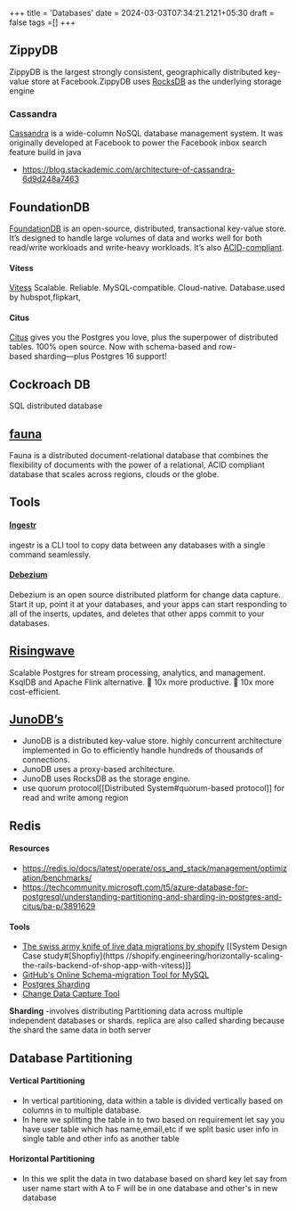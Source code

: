 +++
title = 'Databases'
date = 2024-03-03T07:34:21.2121+05:30
draft = false
tags =[]
+++ 


## ZippyDB
ZippyDB is the largest strongly consistent, geographically distributed key-value store at Facebook.ZippyDB uses [RocksDB](https://www.facebook.com/notes/facebook-engineering/under-the-hood-building-and-open-sourcing-rocksdb/10151822347683920/) as the underlying storage engine

### **Cassandra**
[Cassandra](https://cassandra.apache.org/_/index.html) is a wide-column NoSQL database management system. It was originally developed at Facebook to power the Facebook inbox search feature
build in java 
- https://blog.stackademic.com/architecture-of-cassandra-6d9d248a7463

## FoundationDB
[FoundationDB](https://github.com/apple/foundationdb) is an open-source, distributed, transactional key-value store. It’s designed to handle large volumes of data and works well for both read/write workloads and write-heavy workloads. It’s also [ACID-compliant](https://www.swequiz.com/learn/acid-properties).

#### Vitess 
[Vitess](https://vitess.io/) Scalable. Reliable. MySQL-compatible. Cloud-native. Database.used by hubspot,flipkart,

#### Citus
[Citus](https://www.citusdata.com/) gives you the Postgres you love, plus the superpower of distributed tables. 100% open source. Now with schema-based and row-based sharding—plus Postgres 16 support!

## Cockroach DB
SQL distributed database 

## [fauna](https://fauna.com/)
Fauna is a distributed document-relational database that combines the flexibility of documents with the power of a relational, ACID compliant database that scales across regions, clouds or the globe.


## Tools

#### [Ingestr](https://github.com/bruin-data/ingestr) 
ingestr is a CLI tool to copy data between any databases with a single command seamlessly.

#### [Debezium](https://debezium.io/)
Debezium is an open source distributed platform for change data capture. Start it up, point it at your databases, and your apps can start responding to all of the inserts, updates, and deletes that other apps commit to your databases. 

## [Risingwave](https://risingwave.com/)
Scalable Postgres for stream processing, analytics, and management. KsqlDB and Apache Flink alternative. 🚀 10x more productive. 🚀 10x more cost-efficient.

## [JunoDB’s](https://github.com/paypal/junodb)
- JunoDB is a distributed key-value store. highly concurrent architecture implemented in Go to efficiently handle hundreds of thousands of connections.
- JunoDB uses a proxy-based architecture.
- JunoDB uses RocksDB as the storage engine.
- use quorum protocol[[Distributed System#quorum-based protocol]]  for read and write among region

## Redis


#### Resources
- https://redis.io/docs/latest/operate/oss_and_stack/management/optimization/benchmarks/
- https://techcommunity.microsoft.com/t5/azure-database-for-postgresql/understanding-partitioning-and-sharding-in-postgres-and-citus/ba-p/3891629


#### Tools
- [The swiss army knife of live data migrations by shopify](https://github.com/Shopify/ghostferry ) [[System Design Case study#[Shopfiy](https //shopify.engineering/horizontally-scaling-the-rails-backend-of-shop-app-with-vitess)]]
- [GitHub's Online Schema-migration Tool for MySQL ](https://github.com/github/gh-ost)
- [Postgres Sharding](https://www.citusdata.com/) 
- [Change Data Capture Tool ](https://debezium.io/)


**Sharding** -involves distributing Partitioning data across multiple independent databases or shards. replica are also called sharding because the shard the same data in both server

## Database Partitioning

#### **Vertical Partitioning** 

 - In vertical partitioning, data within a table is divided vertically based on columns in to multiple database.
 - In here we splitting the table in to two based on requirement let say you have user table which has name,email,etc if we split basic user info in single table and other info as another table
#### **Horizontal Partitioning**

- In this we split the data in two database based on shard key let say from user name start with A to F will be in one database and other's in new database
 